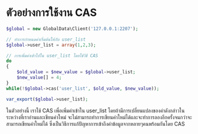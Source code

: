 # ตัวอย่างการใช้งาน CAS

```php
$global = new GlobalData\Client('127.0.0.1:2207');

// ทำการกำหนดค่าเริ่มต้นให้กับ user_list
$global->user_list = array(1,2,3);

// การเพิ่มค่าเข้าไปใน user_list โดยใช้วิธี CAS
do
{
    $old_value = $new_value = $global->user_list;
    $new_value[] = 4;
}
while(!$global->cas('user_list', $old_value, $new_value));

var_export($global->user_list);
```
ในตัวอย่างนี้ เราใช้ CAS เพื่อเพิ่มค่าเข้าใน user_list โดยถ้ามีการเปลี่ยนแปลงของค่าดังกล่าวในระหว่างที่เราอ่านและเขียนค่าใหม่ จะไม่สามารถทำการเขียนค่าใหม่ได้และจะทำการลองอีกครั้งจนกว่าจะสามารถเขียนค่าใหม่ได้ ซึ่งเป็นวิธีการแก้ปัญหาการเข้าถึงค่าข้อมูลจากหลายๆคนพร้อมกันโดย CAS 
